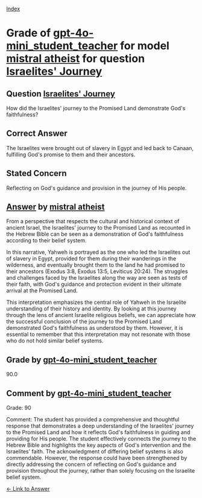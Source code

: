 
[Index](../../../../index.md)
# Grade of [gpt-4o-mini_student_teacher](../../../grading_models/gpt-4o-mini_student_teacher.md) for model [mistral atheist](../../../answering_models/mistral_atheist.md) for question [Israelites' Journey](../../../questions/Israelites__Journey.md)

## Question [Israelites' Journey](../../../questions/Israelites__Journey.md)
How did the Israelites' journey to the Promised Land demonstrate God's faithfulness?

## Correct Answer
The Israelites were brought out of slavery in Egypt and led back to Canaan, fulfilling God's promise to them and their ancestors.

## Stated Concern
Reflecting on God's guidance and provision in the journey of His people.

## [Answer](../Israelites__Journey.md) by [mistral atheist](../../../answering_models/mistral_atheist.md)
 From a perspective that respects the cultural and historical context of ancient Israel, the Israelites' journey to the Promised Land as recounted in the Hebrew Bible can be seen as a demonstration of God's faithfulness according to their belief system.

In this narrative, Yahweh is portrayed as the one who led the Israelites out of slavery in Egypt, provided for them during their wanderings in the wilderness, and eventually brought them to the land he had promised to their ancestors (Exodus 3:8, Exodus 13:5, Leviticus 20:24). The struggles and challenges faced by the Israelites along the way are seen as tests of their faith, with God's guidance and protection evident in their ultimate arrival at the Promised Land.

This interpretation emphasizes the central role of Yahweh in the Israelite understanding of their history and identity. By looking at this journey through the lens of ancient Israelite religious beliefs, we can appreciate how the successful conclusion of the journey to the Promised Land demonstrated God's faithfulness as understood by them. However, it is essential to remember that this interpretation may not resonate with those who do not hold similar belief systems.

## Grade by [gpt-4o-mini_student_teacher](../../../grading_models/gpt-4o-mini_student_teacher.md)
90.0

## Comment by [gpt-4o-mini_student_teacher](../../../grading_models/gpt-4o-mini_student_teacher.md)
Grade: 90

Comment: The student has provided a comprehensive and thoughtful response that demonstrates a deep understanding of the Israelites' journey to the Promised Land and how it reflects God's faithfulness in guiding and providing for His people. The student effectively connects the journey to the Hebrew Bible and highlights the key aspects of God's intervention and the Israelites' faith. The acknowledgment of differing belief systems is also commendable. However, the response could have been strengthened by directly addressing the concern of reflecting on God's guidance and provision throughout the journey, rather than solely focusing on the Israelite belief system.

[&lt;- Link to Answer](../Israelites__Journey.md)
